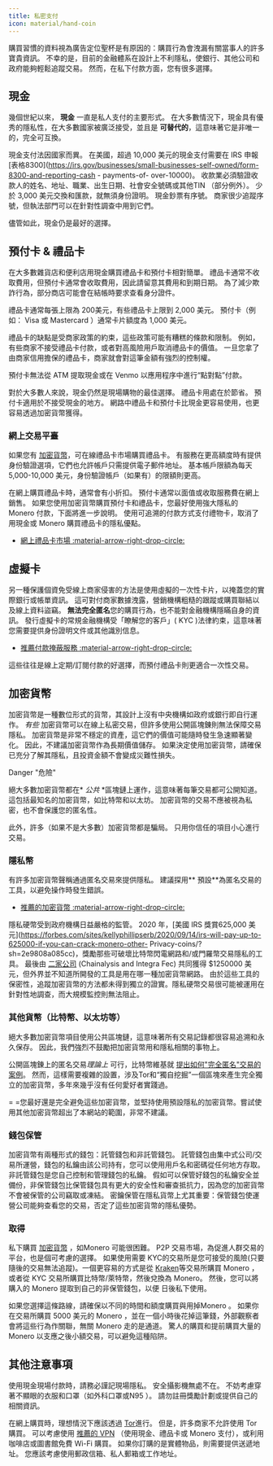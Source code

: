 ```yaml
---
title: 私密支付
icon: material/hand-coin
---
```


購買習慣的資料視為廣告定位聖杯是有原因的：購買行為會洩漏有關當事人的許多寶貴資訊。 不幸的是，目前的金融體系在設計上不利隱私，使銀行、其他公司和政府能夠輕鬆追蹤交易。 然而，在私下付款方面，您有很多選擇。

## 現金

幾個世紀以來， **現金** 一直是私人支付的主要形式。 在大多數情況下，現金具有優秀的隱私性，在大多數國家被廣泛接受，並且是 **可替代的**，這意味著它是非唯一的，完全可互換。

現金支付法因國家而異。 在美國，超過 10,000 美元的現金支付需要在 IRS 申報 [表格8300](https://irs.gov/businesses/small-businesses-self-owned/form-8300-and-reporting-cash - payments-of- over-10000)。 收款業必須驗證收款人的姓名、地址、職業、出生日期、社會安全號碼或其他TIN （部分例外）。 少於 3,000 美元交換和匯款，就無須身份證明。 現金鈔票有序號。 商家很少追蹤序號，但執法部門可以在針對性調查中用到它們。

儘管如此，現金仍是最好的選擇。

## 預付卡 & 禮品卡

在大多數雜貨店和便利店用現金購買禮品卡和預付卡相對簡單。 禮品卡通常不收取費用，但預付卡通常會收取費用，因此請留意其費用和到期日期。 為了減少欺詐行為，部分商店可能會在結帳時要求查看身分證件。

禮品卡通常每張上限為 200美元，有些禮品卡上限到 2,000 美元。 預付卡（例如： Visa 或 Mastercard ）通常卡片額度為 1,000 美元。

禮品卡的缺點是受商家政策的約束，這些政策可能有糟糕的條款和限制。 例如，有些商家不接受禮品卡付款，或者對高風險用戶取消禮品卡的價值。 一旦您拿了由商家信用擔保的禮品卡，商家就會對這筆金額有強烈的控制權。

預付卡無法從 ATM 提取現金或在 Venmo 以應用程序中進行“點對點”付款。

對於大多數人來說，現金仍然是現場購物的最佳選擇。 禮品卡用處在於節省。 預付卡適用於不接受現金的地方。 網路中禮品卡和預付卡比現金更容易使用，也更容易透過加密貨幣獲得。

### 網上交易平臺

如果您有 [加密貨幣](../cryptocurrency.md)，可在線禮品卡市場購買禮品卡。 有服務在更高額度時有提供身份驗證選項，它們也允許帳戶只需提供電子郵件地址。 基本帳戶限額為每天 5,000-10,000 美元，身份驗證帳戶（如果有）的限額則更高。

在網上購買禮品卡時，通常會有小折扣。 預付卡通常以面值或收取服務費在網上銷售。 如果您使用加密貨幣購買預付卡和禮品卡，您最好使用強大隱私的 Monero 付款，下面將進一步說明。 使用可追溯的付款方式支付禮物卡，取消了用現金或 Monero 購買禮品卡的隱私優點。

- [網上禮品卡市場 :material-arrow-right-drop-circle:](../financial-services.md#gift-card-marketplaces)

## 虛擬卡

另一種保護個資免受線上商家侵害的方法是使用虛擬的一次性卡片，以掩蓋您的實際銀行或帳單資訊。 這可對付商家數據洩露，營銷機構粗糙的跟蹤或購買聯結以及線上資料盜竊。  **無法完全匿名**您的購買行為，也不能對金融機構隱瞞自身的資訊。  發行虛擬卡的常規金融機構受「瞭解您的客戶」( KYC )法律約束，這意味著您需要提供身份證明文件或其他識別信息。

- [推薦付款掩蔽服務 :material-arrow-right-drop-circle:](../financial-services.md#payment-masking-services)

這些往往是線上定期/訂閱付款的好選擇，而預付禮品卡則更適合一次性交易。

## 加密貨幣

加密貨幣是一種數位形式的貨幣，其設計上沒有中央機構如政府或銀行即自行運作。  *有些* 加密貨幣可以在線上私密交易，但許多使用公開區塊錬則無法保障交易隱私。  加密貨幣是非常不穩定的資產，這它們的價值可能隨時發生急速顯著變化。 因此，不建議加密貨幣作為長期價值儲存。 如果決定使用加密貨幣，請確保已充分了解其隱私，且投資金額不會變成災難性損失。

<div class="admonition danger" markdown>
<p class="admonition-title">Danger "危險"</p>

絕大多數加密貨幣都在* *公共* *區塊鏈上運作，這意味著每筆交易都可公開知道。 這包括最知名的加密貨幣，如比特幣和以太坊。 加密貨幣的交易不應被視為私密，也不會保護您的匿名性。

此外，許多（如果不是大多數）加密貨幣都是騙局。 只用你信任的項目小心進行交易。

</div>

### 隱私幣

有許多加密貨幣聲稱通過匿名交易來提供隱私。 建議探用** 預設**為匿名交易的工具，以避免操作時發生錯誤。

- [推薦的加密貨幣 :material-arrow-right-drop-circle:](../cryptocurrency.md#monero)

隱私硬幣受到政府機構日益嚴格的監管。 2020 年，[美國 IRS 獎賞625,000 美元](https://forbes.com/sites/kellyphillipserb/2020/09/14/irs-will-pay-up-to-625000-if-you-can-crack-monero-other- Privacy-coins/?sh=2e9808a085cc)，獎勵那些可破壞比特幣閃電網路和/或門羅幣交易隱私的工具。 最後由 [二家公司](https://sam.gov/opp/5ab94eae1a8d422e88945b64181c6018/view) (Chainalysis and Integra Fec) 共同獲得 $1250000 美元，但外界並不知道所開發的工具是用在哪一種加密貨幣網路。 由於這些工具的保密性，追蹤加密貨幣的方法都未得到獨立的證實。隱私硬幣交易很可能被運用在針對性地調查，而大規模監控則無法阻止。

### 其他貨幣（比特幣、以太坊等）

絕大多數加密貨幣項目使用公共區塊鏈，這意味著所有交易記錄都很容易追溯和永久保存。 因此，我們強烈不鼓勵把加密貨幣用和隱私相關的事物上。

公開區塊錬上的匿名交易*理論上* 可行，比特幣維基就 [提出如何"完全匿名"交易的案例](https://en.bitcoin.it/wiki/Privacy#Example_-_A_perfectly_private_donation)。 然而，這樣需要複雜的設置，涉及Tor和“獨自挖掘”一個區塊來產生完全獨立的加密貨幣，多年來幾乎沒有任何愛好者實踐過。

= =您最好還是完全避免這些加密貨幣，並堅持使用預設隱私的加密貨幣。嘗試使用其他加密貨幣超出了本網站的範圍，非常不建議。

### 錢包保管

加密貨幣有兩種形式的錢包：託管錢包和非託管錢包。 託管錢包由集中式公司/交易所運營，錢包的私鑰由該公司持有，您可以使用用戶名和密碼從任何地方存取。 非託管錢包是您自己控制和管理錢包的私鑰。 假如可以保管好錢包的私鑰安全並備份，非保管錢包比保管錢包具有更大的安全性和審查抵抗力，因為您的加密貨幣不會被保管的公司竊取或凍結。 密鑰保管在隱私貨幣上尤其重要：保管錢包使運營公司能夠查看您的交易，否定了這些加密貨幣的隱私優勢。

### 取得

私下購買 [加密貨幣](../cryptocurrency.md) ，如Monero 可能很困難。 P2P 交易市場，為促進人群交易的平台，也是個可考慮的選擇。 如果使用需要 KYC的交易所是您可接受的風險(只要隨後的交易無法追蹤)。一個更容易的方式是從 [Kraken](https://kraken.com)等交易所購買 Monero ，或者從 KYC 交易所購買比特幣/萊特幣，然後兌換為 Monero。 然後，您可以將購入的 Monero 提取到自己的非保管錢包，以便 日後私下使用。

如果您選擇這條路線，請確保以不同的時間和額度購買與用掉Monero 。 如果你在交易所購買 5000 美元的 Monero ，並在一個小時後花掉這筆錢，外部觀察者會將這些行為作關聯，無關 Monero 走的是通道。 驚人的購買和提前購買大量的Monero 以支應之後小額交易，可以避免這種陷阱。

## 其他注意事項

使用現金現場付款時，請務必謹記現場隱私。 安全攝影機無處不在。 不妨考慮穿著不顯眼的衣服和口罩（如外科口罩或N95 ）。 請勿註冊獎勵計劃或提供自己的相關資訊。

在網上購買時，理想情況下應該透過 [Tor](tor-overview.md)進行。 但是，許多商家不允許使用 Tor 購買。 可以考慮使用 [推薦的 VPN](../vpn.md) （使用現金、禮品卡或 Monero 支付），或利用咖啡店或圖書館免費 Wi-Fi 購買。 如果你訂購的是實體物品，則需要提供送遞地址。 您應該考慮使用郵政信箱、私人郵箱或工作地址。
